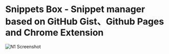 # Snippets Box - Snippet manager based on GitHub Gist、Github Pages and Chrome Extension
![N1 Screenshot](https://github.com/nylas/nylas-mail/raw/master/screenshot/hero_graphic_mac%402x.png)